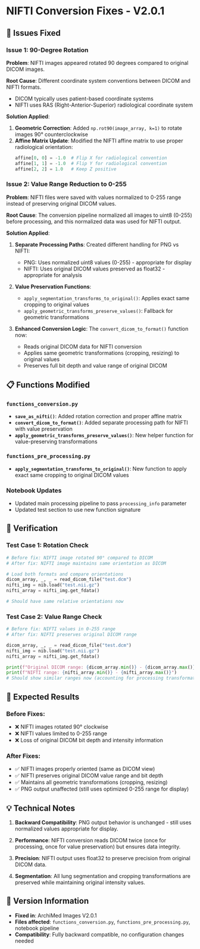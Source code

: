 # NIFTI Conversion Fixes - V2.0.1

## 🔧 Issues Fixed

### Issue 1: 90-Degree Rotation
**Problem**: NIFTI images appeared rotated 90 degrees compared to original DICOM images.

**Root Cause**: Different coordinate system conventions between DICOM and NIFTI formats.
- DICOM typically uses patient-based coordinate systems
- NIFTI uses RAS (Right-Anterior-Superior) radiological coordinate system

**Solution Applied**:
1. **Geometric Correction**: Added `np.rot90(image_array, k=1)` to rotate images 90° counterclockwise
2. **Affine Matrix Update**: Modified the NIFTI affine matrix to use proper radiological orientation:
   ```python
   affine[0, 0] = -1.0  # Flip X for radiological convention
   affine[1, 1] = -1.0  # Flip Y for radiological convention
   affine[2, 2] = 1.0   # Keep Z positive
   ```

### Issue 2: Value Range Reduction to 0-255
**Problem**: NIFTI files were saved with values normalized to 0-255 range instead of preserving original DICOM values.

**Root Cause**: The conversion pipeline normalized all images to uint8 (0-255) before processing, and this normalized data was used for NIFTI output.

**Solution Applied**:
1. **Separate Processing Paths**: Created different handling for PNG vs NIFTI:
   - PNG: Uses normalized uint8 values (0-255) - appropriate for display
   - NIFTI: Uses original DICOM values preserved as float32 - appropriate for analysis

2. **Value Preservation Functions**:
   - `apply_segmentation_transforms_to_original()`: Applies exact same cropping to original values
   - `apply_geometric_transforms_preserve_values()`: Fallback for geometric transformations

3. **Enhanced Conversion Logic**: The `convert_dicom_to_format()` function now:
   - Reads original DICOM data for NIFTI conversion
   - Applies same geometric transformations (cropping, resizing) to original values
   - Preserves full bit depth and value range of original DICOM

## 📋 Functions Modified

### `functions_conversion.py`
- **`save_as_nifti()`**: Added rotation correction and proper affine matrix
- **`convert_dicom_to_format()`**: Added separate processing path for NIFTI with value preservation
- **`apply_geometric_transforms_preserve_values()`**: New helper function for value-preserving transformations

### `functions_pre_processing.py`
- **`apply_segmentation_transforms_to_original()`**: New function to apply exact same cropping to original DICOM values

### Notebook Updates
- Updated main processing pipeline to pass `processing_info` parameter
- Updated test section to use new function signature

## 🧪 Verification

### Test Case 1: Rotation Check
```python
# Before fix: NIFTI image rotated 90° compared to DICOM
# After fix: NIFTI image maintains same orientation as DICOM

# Load both formats and compare orientations
dicom_array, _, _ = read_dicom_file("test.dcm")
nifti_img = nib.load("test.nii.gz")
nifti_array = nifti_img.get_fdata()

# Should have same relative orientations now
```

### Test Case 2: Value Range Check
```python
# Before fix: NIFTI values in 0-255 range
# After fix: NIFTI preserves original DICOM range

dicom_array, _, _ = read_dicom_file("test.dcm")
nifti_img = nib.load("test.nii.gz")
nifti_array = nifti_img.get_fdata()

print(f"Original DICOM range: {dicom_array.min()} - {dicom_array.max()}")
print(f"NIFTI range: {nifti_array.min()} - {nifti_array.max()}")
# Should show similar ranges now (accounting for processing transformations)
```

## 🎯 Expected Results

### Before Fixes:
- ❌ NIFTI images rotated 90° clockwise
- ❌ NIFTI values limited to 0-255 range
- ❌ Loss of original DICOM bit depth and intensity information

### After Fixes:
- ✅ NIFTI images properly oriented (same as DICOM view)
- ✅ NIFTI preserves original DICOM value range and bit depth
- ✅ Maintains all geometric transformations (cropping, resizing)
- ✅ PNG output unaffected (still uses optimized 0-255 range for display)

## 💡 Technical Notes

1. **Backward Compatibility**: PNG output behavior is unchanged - still uses normalized values appropriate for display.

2. **Performance**: NIFTI conversion reads DICOM twice (once for processing, once for value preservation) but ensures data integrity.

3. **Precision**: NIFTI output uses float32 to preserve precision from original DICOM data.

4. **Segmentation**: All lung segmentation and cropping transformations are preserved while maintaining original intensity values.

## 🔄 Version Information

- **Fixed in**: ArchiMed Images V2.0.1
- **Files affected**: `functions_conversion.py`, `functions_pre_processing.py`, notebook pipeline
- **Compatibility**: Fully backward compatible, no configuration changes needed 